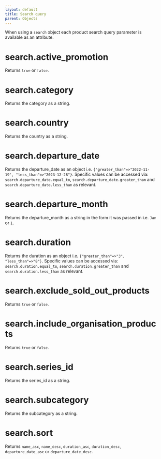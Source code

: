 ```yaml
---
layout: default
title: Search query
parent: Objects
---
```


When using a `search` object each product search query parameter is available as an attribute.

# search.active_promotion
Returns `true` or `false`.

# search.category
Returns the category as a string.

# search.country
Returns the country as a string.

# search.departure_date
Returns the departure_date as an object i.e. `{"greater_than"=>"2022-11-19", "less_than"=>"2023-12-28"}`.
Specific values can be accessed via: `search.departure_date.equal_to`, `search.departure_date.greater_than` and `search.departure_date.less_than` as relevant.

# search.departure_month
Returns the departure_month as a string in the form it was passed in i.e. `Jan` or `1`.

# search.duration
Returns the duration as an object i.e. `{"greater_than"=>"3", "less_than"=>"8"}`. 
Specific values can be accessed via: `search.duration.equal_to`, `search.duration.greater_than` and `search.duration.less_than` as relevant.

# search.exclude_sold_out_products
Returns `true` or `false`.

# search.include_organisation_products
Returns `true` or `false`.

# search.series_id
Returns the series_id as a string.

# search.subcategory
Returns the subcategory as a string.

# search.sort
Returns `name_asc`, `name_desc`, `duration_asc`, `duration_desc`, `departure_date_asc` or `departure_date_desc`.